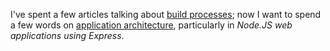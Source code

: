 I've spent a few articles talking about [build processes][1]; now I want to spend a few words on [application architecture][2], particularly in _Node.JS web applications using Express_.

[1]: /search/tagged/build
[2]: /search/tagged/architecture
